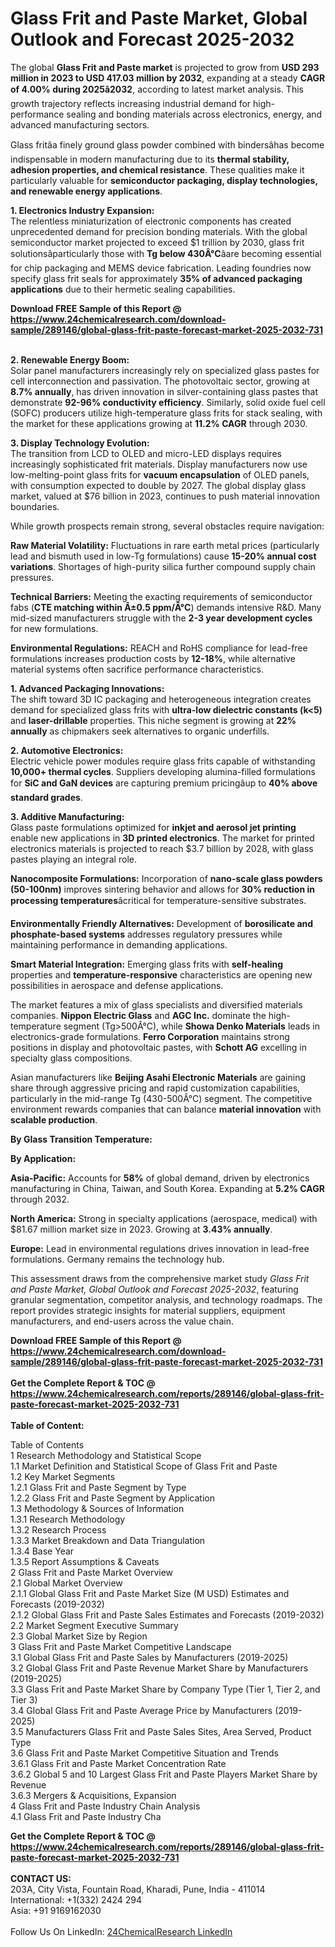 <h1>Glass Frit and Paste Market, Global Outlook and Forecast 2025-2032</h1><p>The global <strong>Glass Frit and Paste market</strong> is projected to grow from <strong>USD 293 million in 2023 to USD 417.03 million by 2032</strong>, expanding at a steady <strong>CAGR of 4.00% during 2025â2032</strong>, according to latest market analysis. This growth trajectory reflects increasing industrial demand for high-performance sealing and bonding materials across electronics, energy, and advanced manufacturing sectors.</p><p>Glass fritâa finely ground glass powder combined with bindersâhas become indispensable in modern manufacturing due to its <strong>thermal stability, adhesion properties, and chemical resistance</strong>. These qualities make it particularly valuable for <strong>semiconductor packaging, display technologies, and renewable energy applications</strong>.</p><p><strong>1. Electronics Industry Expansion:</strong><br>
The relentless miniaturization of electronic components has created unprecedented demand for precision bonding materials. With the global semiconductor market projected to exceed $1 trillion by 2030, glass frit solutionsâparticularly those with <strong>Tg below 430Â°C</strong>âare becoming essential for chip packaging and MEMS device fabrication. Leading foundries now specify glass frit seals for approximately <strong>35% of advanced packaging applications</strong> due to their hermetic sealing capabilities.</p><div><b>Download FREE Sample of this Report @ 
            <a href="https://www.24chemicalresearch.com/download-sample/289146/global-glass-frit-paste-forecast-market-2025-2032-731">
            https://www.24chemicalresearch.com/download-sample/289146/global-glass-frit-paste-forecast-market-2025-2032-731</a></b></div><br><p><strong>2. Renewable Energy Boom:</strong><br>
Solar panel manufacturers increasingly rely on specialized glass pastes for cell interconnection and passivation. The photovoltaic sector, growing at <strong>8.7% annually</strong>, has driven innovation in silver-containing glass pastes that demonstrate <strong>92-96% conductivity efficiency</strong>. Similarly, solid oxide fuel cell (SOFC) producers utilize high-temperature glass frits for stack sealing, with the market for these applications growing at <strong>11.2% CAGR</strong> through 2030.</p><p><strong>3. Display Technology Evolution:</strong><br>
The transition from LCD to OLED and micro-LED displays requires increasingly sophisticated frit materials. Display manufacturers now use low-melting-point glass frits for <strong>vacuum encapsulation</strong> of OLED panels, with consumption expected to double by 2027. The global display glass market, valued at $76 billion in 2023, continues to push material innovation boundaries.</p><p>While growth prospects remain strong, several obstacles require navigation:</p><p><strong>Raw Material Volatility:</strong> Fluctuations in rare earth metal prices (particularly lead and bismuth used in low-Tg formulations) cause <strong>15-20% annual cost variations</strong>. Shortages of high-purity silica further compound supply chain pressures.</p><p><strong>Technical Barriers:</strong> Meeting the exacting requirements of semiconductor fabs (<strong>CTE matching within Â±0.5 ppm/Â°C</strong>) demands intensive R&amp;D. Many mid-sized manufacturers struggle with the <strong>2-3 year development cycles</strong> for new formulations.</p><p><strong>Environmental Regulations:</strong> REACH and RoHS compliance for lead-free formulations increases production costs by <strong>12-18%</strong>, while alternative material systems often sacrifice performance characteristics.</p><p><strong>1. Advanced Packaging Innovations:</strong><br>
The shift toward 3D IC packaging and heterogeneous integration creates demand for specialized glass frits with <strong>ultra-low dielectric constants (k&lt;5)</strong> and <strong>laser-drillable</strong> properties. This niche segment is growing at <strong>22% annually</strong> as chipmakers seek alternatives to organic underfills.</p><p><strong>2. Automotive Electronics:</strong><br>
Electric vehicle power modules require glass frits capable of withstanding <strong>10,000+ thermal cycles</strong>. Suppliers developing alumina-filled formulations for <strong>SiC and GaN devices</strong> are capturing premium pricingâup to <strong>40% above standard grades</strong>.</p><p><strong>3. Additive Manufacturing:</strong><br>
Glass paste formulations optimized for <strong>inkjet and aerosol jet printing</strong> enable new applications in <strong>3D printed electronics</strong>. The market for printed electronics materials is projected to reach $3.7 billion by 2028, with glass pastes playing an integral role.</p><p><strong>Nanocomposite Formulations:</strong> Incorporation of <strong>nano-scale glass powders (50-100nm)</strong> improves sintering behavior and allows for <strong>30% reduction in processing temperatures</strong>âcritical for temperature-sensitive substrates.</p><p><strong>Environmentally Friendly Alternatives:</strong> Development of <strong>borosilicate and phosphate-based systems</strong> addresses regulatory pressures while maintaining performance in demanding applications.</p><p><strong>Smart Material Integration:</strong> Emerging glass frits with <strong>self-healing</strong> properties and <strong>temperature-responsive</strong> characteristics are opening new possibilities in aerospace and defense applications.</p><p>The market features a mix of glass specialists and diversified materials companies. <strong>Nippon Electric Glass</strong> and <strong>AGC Inc.</strong> dominate the high-temperature segment (Tg&gt;500Â°C), while <strong>Showa Denko Materials</strong> leads in electronics-grade formulations. <strong>Ferro Corporation</strong> maintains strong positions in display and photovoltaic pastes, with <strong>Schott AG</strong> excelling in specialty glass compositions.</p><p>Asian manufacturers like <strong>Beijing Asahi Electronic Materials</strong> are gaining share through aggressive pricing and rapid customization capabilities, particularly in the mid-range Tg (430-500Â°C) segment. The competitive environment rewards companies that can balance <strong>material innovation</strong> with <strong>scalable production</strong>.</p><p><strong>By Glass Transition Temperature:</strong></p><p><strong>By Application:</strong></p><p><strong>Asia-Pacific:</strong> Accounts for <strong>58%</strong> of global demand, driven by electronics manufacturing in China, Taiwan, and South Korea. Expanding at <strong>5.2% CAGR</strong> through 2032.</p><p><strong>North America:</strong> Strong in specialty applications (aerospace, medical) with $81.67 million market size in 2023. Growing at <strong>3.43% annually</strong>.</p><p><strong>Europe:</strong> Lead in environmental regulations drives innovation in lead-free formulations. Germany remains the technology hub.</p><p>This assessment draws from the comprehensive market study <em>Glass Frit and Paste Market, Global Outlook and Forecast 2025-2032</em>, featuring granular segmentation, competitor analysis, and technology roadmaps. The report provides strategic insights for material suppliers, equipment manufacturers, and end-users across the value chain.</p><div><b>Download FREE Sample of this Report @ 
            <a href="https://www.24chemicalresearch.com/download-sample/289146/global-glass-frit-paste-forecast-market-2025-2032-731">
            https://www.24chemicalresearch.com/download-sample/289146/global-glass-frit-paste-forecast-market-2025-2032-731</a></b></div><br><div><b>Get the Complete Report & TOC @ 
            <a href="https://www.24chemicalresearch.com/reports/289146/global-glass-frit-paste-forecast-market-2025-2032-731">
            https://www.24chemicalresearch.com/reports/289146/global-glass-frit-paste-forecast-market-2025-2032-731</a></b></div><br>
            <b>Table of Content:</b><p>Table of Contents<br />
1 Research Methodology and Statistical Scope<br />
1.1 Market Definition and Statistical Scope of Glass Frit and Paste<br />
1.2 Key Market Segments<br />
1.2.1 Glass Frit and Paste Segment by Type<br />
1.2.2 Glass Frit and Paste Segment by Application<br />
1.3 Methodology & Sources of Information<br />
1.3.1 Research Methodology<br />
1.3.2 Research Process<br />
1.3.3 Market Breakdown and Data Triangulation<br />
1.3.4 Base Year<br />
1.3.5 Report Assumptions & Caveats<br />
2 Glass Frit and Paste Market Overview<br />
2.1 Global Market Overview<br />
2.1.1 Global Glass Frit and Paste Market Size (M USD) Estimates and Forecasts (2019-2032)<br />
2.1.2 Global Glass Frit and Paste Sales Estimates and Forecasts (2019-2032)<br />
2.2 Market Segment Executive Summary<br />
2.3 Global Market Size by Region<br />
3 Glass Frit and Paste Market Competitive Landscape<br />
3.1 Global Glass Frit and Paste Sales by Manufacturers (2019-2025)<br />
3.2 Global Glass Frit and Paste Revenue Market Share by Manufacturers (2019-2025)<br />
3.3 Glass Frit and Paste Market Share by Company Type (Tier 1, Tier 2, and Tier 3)<br />
3.4 Global Glass Frit and Paste Average Price by Manufacturers (2019-2025)<br />
3.5 Manufacturers Glass Frit and Paste Sales Sites, Area Served, Product Type<br />
3.6 Glass Frit and Paste Market Competitive Situation and Trends<br />
3.6.1 Glass Frit and Paste Market Concentration Rate<br />
3.6.2 Global 5 and 10 Largest Glass Frit and Paste Players Market Share by Revenue<br />
3.6.3 Mergers & Acquisitions, Expansion<br />
4 Glass Frit and Paste Industry Chain Analysis<br />
4.1 Glass Frit and Paste Industry Cha</p><div><b>Get the Complete Report & TOC @ 
            <a href="https://www.24chemicalresearch.com/reports/289146/global-glass-frit-paste-forecast-market-2025-2032-731">
            https://www.24chemicalresearch.com/reports/289146/global-glass-frit-paste-forecast-market-2025-2032-731</a></b></div><br><b>CONTACT US:</b><br>
            203A, City Vista, Fountain Road, Kharadi, Pune, India - 411014<br>
            International: +1(332) 2424 294<br>
            Asia: +91 9169162030 <br><br>
            Follow Us On LinkedIn: <a href="https://www.linkedin.com/company/24chemicalresearch/">24ChemicalResearch LinkedIn</a>